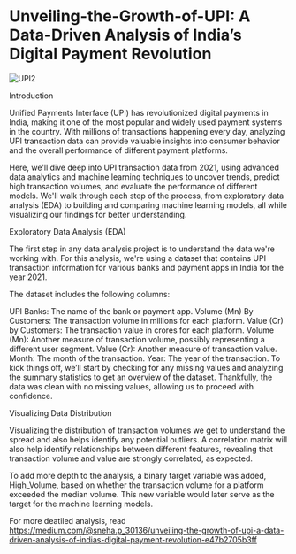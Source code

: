 # Unveiling-the-Growth-of-UPI: A Data-Driven Analysis of India’s Digital Payment Revolution

![UPI2](https://github.com/user-attachments/assets/bcd27ad5-b1d3-491a-af17-50e506574620)

Introduction

Unified Payments Interface (UPI) has revolutionized digital payments in India, making it one of the most popular and widely used payment systems in the country. With millions of transactions happening every day, analyzing UPI transaction data can provide valuable insights into consumer behavior and the overall performance of different payment platforms.

Here, we'll dive deep into UPI transaction data from 2021, using advanced data analytics and machine learning techniques to uncover trends, predict high transaction volumes, and evaluate the performance of different models. We'll walk through each step of the process, from exploratory data analysis (EDA) to building and comparing machine learning models, all while visualizing our findings for better understanding.

Exploratory Data Analysis (EDA)

The first step in any data analysis project is to understand the data we're working with. For this analysis, we're using a dataset that contains UPI transaction information for various banks and payment apps in India for the year 2021.

The dataset includes the following columns:

UPI Banks: The name of the bank or payment app.
Volume (Mn) By Customers: The transaction volume in millions for each platform.
Value (Cr) by Customers: The transaction value in crores for each platform.
Volume (Mn): Another measure of transaction volume, possibly representing a different user segment.
Value (Cr): Another measure of transaction value.
Month: The month of the transaction.
Year: The year of the transaction.
To kick things off, we’ll start by checking for any missing values and analyzing the summary statistics to get an overview of the dataset. Thankfully, the data was clean with no missing values, allowing us to proceed with confidence.

Visualizing Data Distribution

Visualizing the distribution of transaction volumes we get to understand the spread and also helps identify any potential outliers. A correlation matrix will also help identify relationships between different features, revealing that transaction volume and value are strongly correlated, as expected.

To add more depth to the analysis, a binary target variable was added, High_Volume, based on whether the transaction volume for a platform exceeded the median volume. This new variable would later serve as the target for the machine learning models.


For more deatiled analysis, read https://medium.com/@sneha.p_30136/unveiling-the-growth-of-upi-a-data-driven-analysis-of-indias-digital-payment-revolution-e47b2705b3ff
